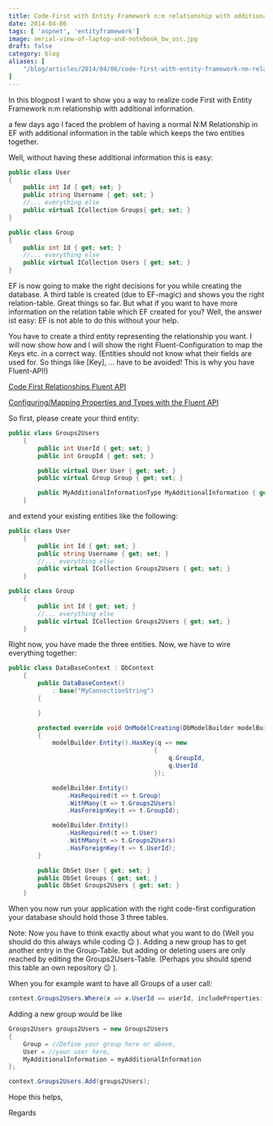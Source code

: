 ```yaml
---
title: Code-First with Entity Framework n:m relationship with additional information
date: 2014-04-06
tags: [ 'aspnet', 'entityframework']
image: aerial-view-of-laptop-and-notebook_bw_osc.jpg
draft: false
category: blog
aliases: [
    "/blog/articles/2014/04/06/code-first-with-entity-framework-nm-relationship-with-additional-information/",
]
---
```


In this blogpost I want to show you a way to realize code First with Entity Framework n:m relationship with additional information.

a few days ago I faced the problem of having a normal N:M Relationship in EF with additional information in the table which keeps the two entities together.

Well, without having these additional information this is easy:

```csharp
public class User
{
    public int Id { get; set; }
    public string Username { get; set; }
    //... everything else
    public virtual ICollection Groups{ get; set; }
}
```

```csharp
public class Group
{
    public int Id { get; set; }
    //... everything else
    public virtual ICollection Users { get; set; }
}
```

EF is now going to make the right decisions for you while creating the database. A third table is created (due to EF-magic) and shows you the right relation-table. Great things so far. But what if you want to have more information on the relation table which EF created for you? Well, the answer ist easy: EF is not able to do this without your help.

You have to create a third entity representing the relationship you want. I will now show how and I will show the right Fluent-Configuration to map the Keys etc. in a correct way. (Entities should not know what their fields are used for. So things like [Key], &#8230; have to be avoided! This is why you have Fluent-API!)

<a title="Code First Relationships Fluent API" href="http://msdn.microsoft.com/en-us/data/hh134698.aspx" target="_blank">Code First Relationships Fluent API</a>

<a title="Configuring/Mapping Properties and Types with the Fluent API" href="http://msdn.microsoft.com/en-us/data/jj591617.aspx" target="_blank">Configuring/Mapping Properties and Types with the Fluent API</a>

So first, please create your third entity:

```csharp
public class Groups2Users
    {
        public int UserId { get; set; }
        public int GroupId { get; set; }

        public virtual User User { get; set; }
        public virtual Group Group { get; set; }

        public MyAdditionalInformationType MyAdditionalInformation { get; set; }
    }
```

and extend your existing entities like the following:

```csharp
public class User
    {
        public int Id { get; set; }
        public string Username { get; set; }
        //... everything else
        public virtual ICollection Groups2Users { get; set; }
    }
```

```csharp
public class Group
    {
        public int Id { get; set; }
        //... everything else
        public virtual ICollection Groups2Users { get; set; }
    }
```

Right now, you have made the three entities. Now, we have to wire everything together:

```csharp
public class DataBaseContext : DbContext
    {
        public DataBaseContext()
            : base("MyConnectionString")
        {

        }

        protected override void OnModelCreating(DbModelBuilder modelBuilder)
        {
            modelBuilder.Entity().HasKey(q => new
                                        {
                                            q.GroupId,
                                            q.UserId
                                        });

            modelBuilder.Entity()
                .HasRequired(t => t.Group)
                .WithMany(t => t.Groups2Users)
                .HasForeignKey(t => t.GroupId);

            modelBuilder.Entity()
                .HasRequired(t => t.User)
                .WithMany(t => t.Groups2Users)
                .HasForeignKey(t => t.UserId);
        }

        public DbSet User { get; set; }
        public DbSet Groups { get; set; }
        public DbSet Groups2Users { get; set; }
    }
```

When you now run your application with the right code-first configuration your database should hold those 3 three tables.

Note: Now you have to think exactly about what you want to do (Well you should do this always while coding 😉 ). Adding a new group has to get another entry in the Group-Table. but adding or deleting users are only reached by editing the Groups2Users-Table. (Perhaps you should spend this table an own repository 😉 ).

When you for example want to have all Groups of a user call:

```csharp
context.Groups2Users.Where(x => x.UserId == userId, includeProperties: "Group").ToList();
```

Adding a new group would be like

```csharp
Groups2Users groups2Users = new Groups2Users
{
    Group = //Define your group here or above,
    User = //your user here,
    MyAdditionalInformation = myAdditionalInformation
};

context.Groups2Users.Add(groups2Users);
```

Hope this helps,

Regards
